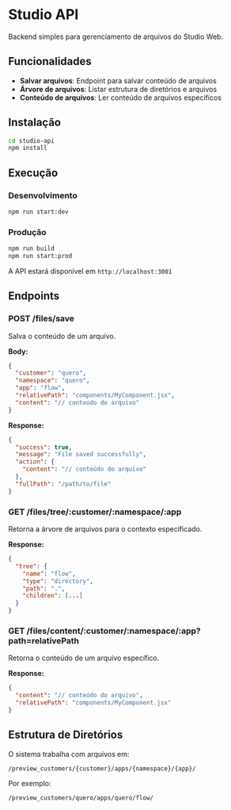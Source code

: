 # Studio API

Backend simples para gerenciamento de arquivos do Studio Web.

## Funcionalidades

- **Salvar arquivos**: Endpoint para salvar conteúdo de arquivos
- **Árvore de arquivos**: Listar estrutura de diretórios e arquivos
- **Conteúdo de arquivos**: Ler conteúdo de arquivos específicos

## Instalação

```bash
cd studio-api
npm install
```

## Execução

### Desenvolvimento
```bash
npm run start:dev
```

### Produção
```bash
npm run build
npm run start:prod
```

A API estará disponível em `http://localhost:3001`

## Endpoints

### POST /files/save
Salva o conteúdo de um arquivo.

**Body:**
```json
{
  "customer": "quero",
  "namespace": "quero", 
  "app": "flow",
  "relativePath": "components/MyComponent.jsx",
  "content": "// conteúdo do arquivo"
}
```

**Response:**
```json
{
  "success": true,
  "message": "File saved successfully",
  "action": {
    "content": "// conteúdo do arquivo"
  },
  "fullPath": "/path/to/file"
}
```

### GET /files/tree/:customer/:namespace/:app
Retorna a árvore de arquivos para o contexto especificado.

**Response:**
```json
{
  "tree": {
    "name": "flow",
    "type": "directory",
    "path": ".",
    "children": [...]
  }
}
```

### GET /files/content/:customer/:namespace/:app?path=relativePath
Retorna o conteúdo de um arquivo específico.

**Response:**
```json
{
  "content": "// conteúdo do arquivo",
  "relativePath": "components/MyComponent.jsx"
}
```

## Estrutura de Diretórios

O sistema trabalha com arquivos em:
```
/preview_customers/{customer}/apps/{namespace}/{app}/
```

Por exemplo:
```
/preview_customers/quero/apps/quero/flow/
```
